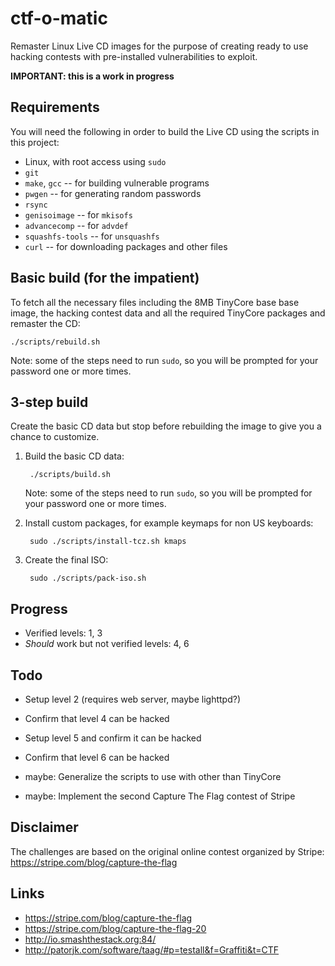 ctf-o-matic
===========
Remaster Linux Live CD images for the purpose of creating ready to
use hacking contests with pre-installed vulnerabilities to exploit.

**IMPORTANT: this is a work in progress**


Requirements
------------
You will need the following in order to build the Live CD using
the scripts in this project:

* Linux, with root access using `sudo`
* `git`
* `make`, `gcc` -- for building vulnerable programs
* `pwgen` -- for generating random passwords
* `rsync`
* `genisoimage` -- for `mkisofs`
* `advancecomp` -- for `advdef`
* `squashfs-tools` -- for `unsquashfs`
* `curl` -- for downloading packages and other files


Basic build (for the impatient)
-------------------------------
To fetch all the necessary files including the 8MB TinyCore base
base image, the hacking contest data and all the required TinyCore
packages and remaster the CD:

    ./scripts/rebuild.sh

Note: some of the steps need to run `sudo`, so you will be prompted
for your password one or more times.


3-step build
------------
Create the basic CD data but stop before rebuilding the image to
give you a chance to customize.

1. Build the basic CD data:

        ./scripts/build.sh

   Note: some of the steps need to run `sudo`, so you will be
   prompted for your password one or more times.

2. Install custom packages, for example keymaps for non US keyboards:

        sudo ./scripts/install-tcz.sh kmaps

3. Create the final ISO:

        sudo ./scripts/pack-iso.sh


Progress
--------
* Verified levels: 1, 3
* *Should* work but not verified levels: 4, 6


Todo
----
* Setup level 2 (requires web server, maybe lighttpd?)

* Confirm that level 4 can be hacked

* Setup level 5 and confirm it can be hacked

* Confirm that level 6 can be hacked

* maybe: Generalize the scripts to use with other than TinyCore

* maybe: Implement the second Capture The Flag contest of Stripe


Disclaimer
----------
The challenges are based on the original online contest
organized by Stripe:
https://stripe.com/blog/capture-the-flag


Links
-----
* https://stripe.com/blog/capture-the-flag
* https://stripe.com/blog/capture-the-flag-20
* http://io.smashthestack.org:84/
* http://patorjk.com/software/taag/#p=testall&f=Graffiti&t=CTF


